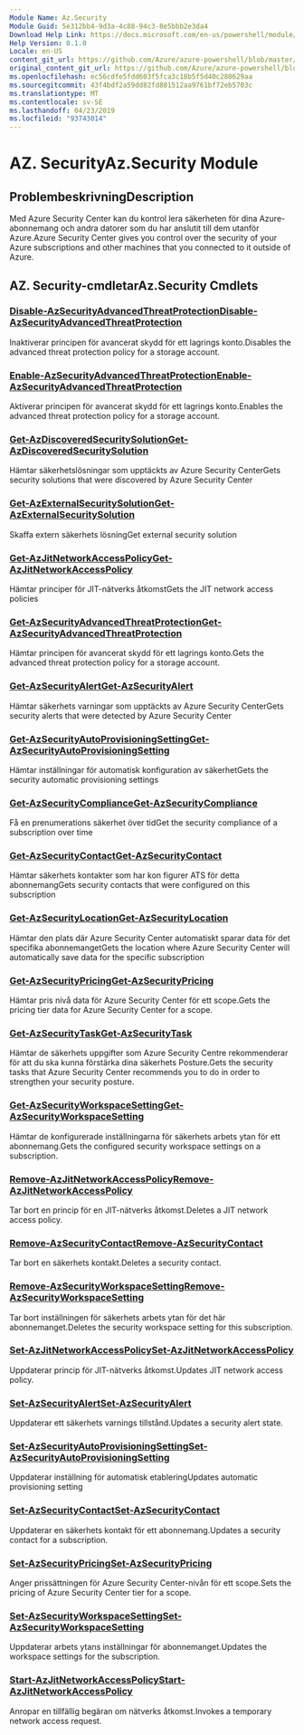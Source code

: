 ```yaml
---
Module Name: Az.Security
Module Guid: 5e312bb4-9d3a-4c88-94c3-8e5bbb2e3da4
Download Help Link: https://docs.microsoft.com/en-us/powershell/module/az.security
Help Version: 0.1.0
Locale: en-US
content_git_url: https://github.com/Azure/azure-powershell/blob/master/src/Security/Security/help/Az.Security.md
original_content_git_url: https://github.com/Azure/azure-powershell/blob/master/src/Security/Security/help/Az.Security.md
ms.openlocfilehash: ec56cdfe5fdd603f5fca3c18b5f5d40c280629aa
ms.sourcegitcommit: 43f4bdf2a59dd82fd881512aa9761bf72eb5703c
ms.translationtype: MT
ms.contentlocale: sv-SE
ms.lasthandoff: 04/23/2019
ms.locfileid: "93743014"
---
```

# <span data-ttu-id="d6487-101">AZ. Security</span><span class="sxs-lookup"><span data-stu-id="d6487-101">Az.Security Module</span></span>
## <span data-ttu-id="d6487-102">Problembeskrivning</span><span class="sxs-lookup"><span data-stu-id="d6487-102">Description</span></span>
<span data-ttu-id="d6487-103">Med Azure Security Center kan du kontrol lera säkerheten för dina Azure-abonnemang och andra datorer som du har anslutit till dem utanför Azure.</span><span class="sxs-lookup"><span data-stu-id="d6487-103">Azure Security Center gives you control over the security of your Azure subscriptions and other machines that you connected to it outside of Azure.</span></span>

## <span data-ttu-id="d6487-104">AZ. Security-cmdletar</span><span class="sxs-lookup"><span data-stu-id="d6487-104">Az.Security Cmdlets</span></span>
### [<span data-ttu-id="d6487-105">Disable-AzSecurityAdvancedThreatProtection</span><span class="sxs-lookup"><span data-stu-id="d6487-105">Disable-AzSecurityAdvancedThreatProtection</span></span>](Disable-AzSecurityAdvancedThreatProtection.md)
<span data-ttu-id="d6487-106">Inaktiverar principen för avancerat skydd för ett lagrings konto.</span><span class="sxs-lookup"><span data-stu-id="d6487-106">Disables the advanced threat protection policy for a storage account.</span></span>

### [<span data-ttu-id="d6487-107">Enable-AzSecurityAdvancedThreatProtection</span><span class="sxs-lookup"><span data-stu-id="d6487-107">Enable-AzSecurityAdvancedThreatProtection</span></span>](Enable-AzSecurityAdvancedThreatProtection.md)
<span data-ttu-id="d6487-108">Aktiverar principen för avancerat skydd för ett lagrings konto.</span><span class="sxs-lookup"><span data-stu-id="d6487-108">Enables the advanced threat protection policy for a storage account.</span></span>

### [<span data-ttu-id="d6487-109">Get-AzDiscoveredSecuritySolution</span><span class="sxs-lookup"><span data-stu-id="d6487-109">Get-AzDiscoveredSecuritySolution</span></span>](Get-AzDiscoveredSecuritySolution.md)
<span data-ttu-id="d6487-110">Hämtar säkerhetslösningar som upptäckts av Azure Security Center</span><span class="sxs-lookup"><span data-stu-id="d6487-110">Gets security solutions that were discovered by Azure Security Center</span></span>

### [<span data-ttu-id="d6487-111">Get-AzExternalSecuritySolution</span><span class="sxs-lookup"><span data-stu-id="d6487-111">Get-AzExternalSecuritySolution</span></span>](Get-AzExternalSecuritySolution.md)
<span data-ttu-id="d6487-112">Skaffa extern säkerhets lösning</span><span class="sxs-lookup"><span data-stu-id="d6487-112">Get external security solution</span></span> 

### [<span data-ttu-id="d6487-113">Get-AzJitNetworkAccessPolicy</span><span class="sxs-lookup"><span data-stu-id="d6487-113">Get-AzJitNetworkAccessPolicy</span></span>](Get-AzJitNetworkAccessPolicy.md)
<span data-ttu-id="d6487-114">Hämtar principer för JIT-nätverks åtkomst</span><span class="sxs-lookup"><span data-stu-id="d6487-114">Gets the JIT network access policies</span></span>

### [<span data-ttu-id="d6487-115">Get-AzSecurityAdvancedThreatProtection</span><span class="sxs-lookup"><span data-stu-id="d6487-115">Get-AzSecurityAdvancedThreatProtection</span></span>](Get-AzSecurityAdvancedThreatProtection.md)
<span data-ttu-id="d6487-116">Hämtar principen för avancerat skydd för ett lagrings konto.</span><span class="sxs-lookup"><span data-stu-id="d6487-116">Gets the advanced threat protection policy for a storage account.</span></span>

### [<span data-ttu-id="d6487-117">Get-AzSecurityAlert</span><span class="sxs-lookup"><span data-stu-id="d6487-117">Get-AzSecurityAlert</span></span>](Get-AzSecurityAlert.md)
<span data-ttu-id="d6487-118">Hämtar säkerhets varningar som upptäckts av Azure Security Center</span><span class="sxs-lookup"><span data-stu-id="d6487-118">Gets security alerts that were detected by Azure Security Center</span></span>

### [<span data-ttu-id="d6487-119">Get-AzSecurityAutoProvisioningSetting</span><span class="sxs-lookup"><span data-stu-id="d6487-119">Get-AzSecurityAutoProvisioningSetting</span></span>](Get-AzSecurityAutoProvisioningSetting.md)
<span data-ttu-id="d6487-120">Hämtar inställningar för automatisk konfiguration av säkerhet</span><span class="sxs-lookup"><span data-stu-id="d6487-120">Gets the security automatic provisioning settings</span></span>

### [<span data-ttu-id="d6487-121">Get-AzSecurityCompliance</span><span class="sxs-lookup"><span data-stu-id="d6487-121">Get-AzSecurityCompliance</span></span>](Get-AzSecurityCompliance.md)
<span data-ttu-id="d6487-122">Få en prenumerations säkerhet över tid</span><span class="sxs-lookup"><span data-stu-id="d6487-122">Get the security compliance of a subscription over time</span></span>

### [<span data-ttu-id="d6487-123">Get-AzSecurityContact</span><span class="sxs-lookup"><span data-stu-id="d6487-123">Get-AzSecurityContact</span></span>](Get-AzSecurityContact.md)
<span data-ttu-id="d6487-124">Hämtar säkerhets kontakter som har kon figurer ATS för detta abonnemang</span><span class="sxs-lookup"><span data-stu-id="d6487-124">Gets security contacts that were configured on this subscription</span></span>

### [<span data-ttu-id="d6487-125">Get-AzSecurityLocation</span><span class="sxs-lookup"><span data-stu-id="d6487-125">Get-AzSecurityLocation</span></span>](Get-AzSecurityLocation.md)
<span data-ttu-id="d6487-126">Hämtar den plats där Azure Security Center automatiskt sparar data för det specifika abonnemanget</span><span class="sxs-lookup"><span data-stu-id="d6487-126">Gets the location where Azure Security Center will automatically save data for the specific subscription</span></span>

### [<span data-ttu-id="d6487-127">Get-AzSecurityPricing</span><span class="sxs-lookup"><span data-stu-id="d6487-127">Get-AzSecurityPricing</span></span>](Get-AzSecurityPricing.md)
<span data-ttu-id="d6487-128">Hämtar pris nivå data för Azure Security Center för ett scope.</span><span class="sxs-lookup"><span data-stu-id="d6487-128">Gets the pricing tier data for Azure Security Center for a scope.</span></span>

### [<span data-ttu-id="d6487-129">Get-AzSecurityTask</span><span class="sxs-lookup"><span data-stu-id="d6487-129">Get-AzSecurityTask</span></span>](Get-AzSecurityTask.md)
<span data-ttu-id="d6487-130">Hämtar de säkerhets uppgifter som Azure Security Centre rekommenderar för att du ska kunna förstärka dina säkerhets Posture.</span><span class="sxs-lookup"><span data-stu-id="d6487-130">Gets the security tasks that Azure Security Center recommends you to do in order to strengthen your security posture.</span></span>

### [<span data-ttu-id="d6487-131">Get-AzSecurityWorkspaceSetting</span><span class="sxs-lookup"><span data-stu-id="d6487-131">Get-AzSecurityWorkspaceSetting</span></span>](Get-AzSecurityWorkspaceSetting.md)
<span data-ttu-id="d6487-132">Hämtar de konfigurerade inställningarna för säkerhets arbets ytan för ett abonnemang.</span><span class="sxs-lookup"><span data-stu-id="d6487-132">Gets the configured security workspace settings on a subscription.</span></span>

### [<span data-ttu-id="d6487-133">Remove-AzJitNetworkAccessPolicy</span><span class="sxs-lookup"><span data-stu-id="d6487-133">Remove-AzJitNetworkAccessPolicy</span></span>](Remove-AzJitNetworkAccessPolicy.md)
<span data-ttu-id="d6487-134">Tar bort en princip för en JIT-nätverks åtkomst.</span><span class="sxs-lookup"><span data-stu-id="d6487-134">Deletes a JIT network access policy.</span></span>

### [<span data-ttu-id="d6487-135">Remove-AzSecurityContact</span><span class="sxs-lookup"><span data-stu-id="d6487-135">Remove-AzSecurityContact</span></span>](Remove-AzSecurityContact.md)
<span data-ttu-id="d6487-136">Tar bort en säkerhets kontakt.</span><span class="sxs-lookup"><span data-stu-id="d6487-136">Deletes a security contact.</span></span>

### [<span data-ttu-id="d6487-137">Remove-AzSecurityWorkspaceSetting</span><span class="sxs-lookup"><span data-stu-id="d6487-137">Remove-AzSecurityWorkspaceSetting</span></span>](Remove-AzSecurityWorkspaceSetting.md)
<span data-ttu-id="d6487-138">Tar bort inställningen för säkerhets arbets ytan för det här abonnemanget.</span><span class="sxs-lookup"><span data-stu-id="d6487-138">Deletes the security workspace setting for this subscription.</span></span>

### [<span data-ttu-id="d6487-139">Set-AzJitNetworkAccessPolicy</span><span class="sxs-lookup"><span data-stu-id="d6487-139">Set-AzJitNetworkAccessPolicy</span></span>](Set-AzJitNetworkAccessPolicy.md)
<span data-ttu-id="d6487-140">Uppdaterar princip för JIT-nätverks åtkomst.</span><span class="sxs-lookup"><span data-stu-id="d6487-140">Updates JIT network access policy.</span></span>

### [<span data-ttu-id="d6487-141">Set-AzSecurityAlert</span><span class="sxs-lookup"><span data-stu-id="d6487-141">Set-AzSecurityAlert</span></span>](Set-AzSecurityAlert.md)
<span data-ttu-id="d6487-142">Uppdaterar ett säkerhets varnings tillstånd.</span><span class="sxs-lookup"><span data-stu-id="d6487-142">Updates a security alert state.</span></span>

### [<span data-ttu-id="d6487-143">Set-AzSecurityAutoProvisioningSetting</span><span class="sxs-lookup"><span data-stu-id="d6487-143">Set-AzSecurityAutoProvisioningSetting</span></span>](Set-AzSecurityAutoProvisioningSetting.md)
<span data-ttu-id="d6487-144">Uppdaterar inställning för automatisk etablering</span><span class="sxs-lookup"><span data-stu-id="d6487-144">Updates automatic provisioning setting</span></span>

### [<span data-ttu-id="d6487-145">Set-AzSecurityContact</span><span class="sxs-lookup"><span data-stu-id="d6487-145">Set-AzSecurityContact</span></span>](Set-AzSecurityContact.md)
<span data-ttu-id="d6487-146">Uppdaterar en säkerhets kontakt för ett abonnemang.</span><span class="sxs-lookup"><span data-stu-id="d6487-146">Updates a security contact for a subscription.</span></span>

### [<span data-ttu-id="d6487-147">Set-AzSecurityPricing</span><span class="sxs-lookup"><span data-stu-id="d6487-147">Set-AzSecurityPricing</span></span>](Set-AzSecurityPricing.md)
<span data-ttu-id="d6487-148">Anger prissättningen för Azure Security Center-nivån för ett scope.</span><span class="sxs-lookup"><span data-stu-id="d6487-148">Sets the pricing of Azure Security Center tier for a scope.</span></span>

### [<span data-ttu-id="d6487-149">Set-AzSecurityWorkspaceSetting</span><span class="sxs-lookup"><span data-stu-id="d6487-149">Set-AzSecurityWorkspaceSetting</span></span>](Set-AzSecurityWorkspaceSetting.md)
<span data-ttu-id="d6487-150">Uppdaterar arbets ytans inställningar för abonnemanget.</span><span class="sxs-lookup"><span data-stu-id="d6487-150">Updates the workspace settings for the subscription.</span></span>

### [<span data-ttu-id="d6487-151">Start-AzJitNetworkAccessPolicy</span><span class="sxs-lookup"><span data-stu-id="d6487-151">Start-AzJitNetworkAccessPolicy</span></span>](Start-AzJitNetworkAccessPolicy.md)
<span data-ttu-id="d6487-152">Anropar en tillfällig begäran om nätverks åtkomst.</span><span class="sxs-lookup"><span data-stu-id="d6487-152">Invokes a temporary network access request.</span></span>


